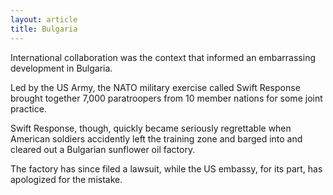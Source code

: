 ```yaml
---
layout: article
title: Bulgaria
---
```

International collaboration was the context that informed an embarrassing development in Bulgaria.

Led by the US Army, the NATO military exercise called Swift Response brought together 7,000 paratroopers from 10 member nations for some joint practice.

Swift Response, though, quickly became seriously regrettable when American soldiers accidently left the training zone and barged into and cleared out a Bulgarian sunflower oil factory.

The factory has since filed a lawsuit, while the US embassy, for its part, has apologized for the mistake.